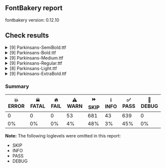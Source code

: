 ## FontBakery report

fontbakery version: 0.12.10





## Check results



<details><summary>[9] Parkinsans-SemiBold.ttf</summary>
<div>
<details>
    <summary>⚠️ <b>WARN</b> Check if each glyph has the recommended amount of contours. <a href="https://fontbakery.readthedocs.io/en/stable/fontbakery/checks/universal.html#"></a></summary>
    <div>







* ⚠️ **WARN** <p>This check inspects the glyph outlines and detects the total number of contours in each of them. The expected values are infered from the typical ammounts of contours observed in a large collection of reference font families. The divergences listed below may simply indicate a significantly different design on some of your glyphs. On the other hand, some of these may flag actual bugs in the font such as glyphs mapped to an incorrect codepoint. Please consider reviewing the design and codepoint assignment of these to make sure they are correct.</p>
<p>The following glyphs do not have the recommended number of contours:</p>
<pre><code>- Glyph name: liter	Contours detected: 1	Expected: 2

- Glyph name: fi	Contours detected: 2	Expected: 3
</code></pre>
 [code: contour-count]



</div>
</details>

<details>
    <summary>⚠️ <b>WARN</b> Validate size, and resolution of article images, and ensure article page has minimum length and includes visual assets. <a href="https://fontbakery.readthedocs.io/en/stable/fontbakery/checks/googlefonts.article.html#"></a></summary>
    <div>







* ⚠️ **WARN** <p>Family metadata at fonts/ttf does not have an article.</p>
 [code: lacks-article]



</div>
</details>

<details>
    <summary>⚠️ <b>WARN</b> Check for codepoints not covered by METADATA subsets. <a href="https://fontbakery.readthedocs.io/en/stable/fontbakery/checks/googlefonts.subsets.html#"></a></summary>
    <div>







* ⚠️ **WARN** <p>The following codepoints supported by the font are not covered by
any subsets defined in the font's metadata file, and will never
be served. You can solve this by either manually adding additional
subset declarations to METADATA.pb, or by editing the glyphset
definitions.</p>
<ul>
<li>U+02D8 BREVE: try adding one of: yi, canadian-aboriginal</li>
<li>U+02D9 DOT ABOVE: try adding one of: yi, canadian-aboriginal</li>
<li>U+02DB OGONEK: try adding one of: yi, canadian-aboriginal</li>
<li>U+0302 COMBINING CIRCUMFLEX ACCENT: try adding one of: math, cherokee, tifinagh, coptic</li>
<li>U+0306 COMBINING BREVE: try adding one of: tifinagh, old-permic</li>
<li>U+0307 COMBINING DOT ABOVE: try adding one of: tai-le, old-permic, coptic, tifinagh, syriac, hebrew, canadian-aboriginal, todhri, malayalam, duployan, math</li>
<li>U+030A COMBINING RING ABOVE: try adding one of: duployan, syriac</li>
<li>U+030B COMBINING DOUBLE ACUTE ACCENT: try adding one of: osage, cherokee</li>
<li>U+030C COMBINING CARON: try adding one of: tai-le, cherokee</li>
<li>U+0326 COMBINING COMMA BELOW: try adding math</li>
<li>U+0327 COMBINING CEDILLA: try adding math</li>
<li>U+0328 COMBINING OGONEK: not included in any glyphset definition</li>
<li>U+03C0 GREEK SMALL LETTER PI: try adding one of: greek, yi, math</li>
<li>U+1EBC LATIN CAPITAL LETTER E WITH TILDE: try adding vietnamese</li>
<li>U+1EBD LATIN SMALL LETTER E WITH TILDE: try adding vietnamese</li>
<li>U+2021 DOUBLE DAGGER: try adding adlam</li>
<li>U+2030 PER MILLE SIGN: try adding adlam</li>
<li>U+2126 OHM SIGN: try adding math</li>
<li>U+212E ESTIMATED SYMBOL: try adding math</li>
<li>U+2202 PARTIAL DIFFERENTIAL: try adding math</li>
<li>U+2206 INCREMENT: try adding math</li>
<li>U+220F N-ARY PRODUCT: try adding math</li>
<li>U+2211 N-ARY SUMMATION: try adding math</li>
<li>U+221A SQUARE ROOT: try adding math</li>
<li>U+221E INFINITY: try adding math</li>
<li>U+222B INTEGRAL: try adding math</li>
<li>U+2248 ALMOST EQUAL TO: try adding math</li>
<li>U+2260 NOT EQUAL TO: try adding math</li>
<li>U+2264 LESS-THAN OR EQUAL TO: try adding math</li>
<li>U+2265 GREATER-THAN OR EQUAL TO: try adding math</li>
<li>U+25CA LOZENGE: try adding one of: math, symbols</li>
<li>U+25CC DOTTED CIRCLE: try adding one of: sinhala, devanagari, saurashtra, duployan, hanifi-rohingya, kannada, tirhuta, soyombo, tai-le, chakma, psalter-pahlavi, sharada, limbu, balinese, cham, rejang, music, coptic, tagalog, tifinagh, elbasan, hebrew, kaithi, armenian, modi, marchen, kayah-li, thaana, lao, siddham, masaram-gondi, nko, warang-citi, syloti-nagri, telugu, new-tai-lue, lepcha, oriya, adlam, grantha, bhaiksuki, osage, buhid, yi, dogra, javanese, gurmukhi, symbols, mongolian, canadian-aboriginal, math, hanunoo, phags-pa, tibetan, thai, caucasian-albanian, gujarati, bassa-vah, takri, batak, zanabazar-square, pahawh-hmong, tai-viet, tagbanwa, tamil, khojki, miao, sogdian, old-permic, manichaean, khudawadi, mende-kikakui, mandaic, kharoshthi, brahmi, wancho, mahajani, ahom, syriac, meetei-mayek, gunjala-gondi, buginese, malayalam, tai-tham, bengali, sundanese, khmer, myanmar, newa</li>
<li>U+FB01 LATIN SMALL LIGATURE FI: not included in any glyphset definition</li>
<li>U+FB02 LATIN SMALL LIGATURE FL: not included in any glyphset definition</li>
</ul>
<p>Or you can add the above codepoints to one of the subsets supported by the font: <code>latin</code>, <code>latin-ext</code></p>
 [code: unreachable-subsetting]



</div>
</details>

<details>
    <summary>⚠️ <b>WARN</b> Ensure soft_dotted characters lose their dot when combined with marks that replace the dot. <a href="https://fontbakery.readthedocs.io/en/stable/fontbakery/checks/shaping.html#"></a></summary>
    <div>







* ⚠️ **WARN** <p>The dot of soft dotted characters used in orthographies <em>must</em> disappear in the following strings: i̊ i̋ j̀ j́ j̃ j̄ j̈ į̀ į́ į̂ į̃ į̄ į̌</p>
<p>The dot of soft dotted characters <em>should</em> disappear in other cases, for example: i̇ ǐ i̦̇ i̦̊ i̦̋ ǐ̦ i̧̇ i̧̊ i̧̋ ǐ̧ ĵ j̆ j̇ j̊ j̋ ǰ j̦̀ j̦́ ĵ̦ j̦̃</p>
<p>Your font fully covers the following languages that require the soft-dotted feature: Lithuanian (Latn, 2,357,094 speakers), Dutch (Latn, 31,709,104 speakers).</p>
<p>Your font does <em>not</em> cover the following languages that require the soft-dotted feature: Dii (Latn, 71,000 speakers), Zapotec (Latn, 490,000 speakers), Mundani (Latn, 34,000 speakers), Igbo (Latn, 27,823,640 speakers), Belarusian (Cyrl, 10,064,517 speakers), Cicipu (Latn, 44,000 speakers), Gulay (Latn, 250,478 speakers), Sar (Latn, 500,000 speakers), Ejagham (Latn, 120,000 speakers), Ma’di (Latn, 584,000 speakers), Vute (Latn, 21,000 speakers), Dan (Latn, 1,099,244 speakers), Nateni (Latn, 100,000 speakers), Ijo, Southeast (Latn, 2,471,000 speakers), Ngbaka (Latn, 1,020,000 speakers), Heiltsuk (Latn, 300 speakers), Koonzime (Latn, 40,000 speakers), Lugbara (Latn, 2,200,000 speakers), Makaa (Latn, 221,000 speakers), Mango (Latn, 77,000 speakers), Navajo (Latn, 166,319 speakers), Han (Latn, 6 speakers), Kom (Latn, 360,685 speakers), Bete-Bendi (Latn, 100,000 speakers), Ekpeye (Latn, 226,000 speakers), Teke-Ebo (Latn, 260,000 speakers), Kaska (Latn, 125 speakers), Aghem (Latn, 38,843 speakers), Kpelle, Guinea (Latn, 622,000 speakers), South Central Banda (Latn, 244,000 speakers), Basaa (Latn, 332,940 speakers), Fur (Latn, 1,230,163 speakers), Ukrainian (Cyrl, 29,273,587 speakers), Avokaya (Latn, 100,000 speakers), Bafut (Latn, 158,146 speakers), Mfumte (Latn, 79,000 speakers), Nzakara (Latn, 50,000 speakers), Southern Kisi (Latn, 360,000 speakers), Ebira (Latn, 2,200,000 speakers), Yala (Latn, 200,000 speakers).</p>
 [code: soft-dotted]



</div>
</details>

<details>
    <summary>⚠️ <b>WARN</b> Are there any misaligned on-curve points? <a href="https://fontbakery.readthedocs.io/en/stable/fontbakery/checks/outline.html#"></a></summary>
    <div>







* ⚠️ **WARN** <p>The following glyphs have on-curve points which have potentially incorrect y coordinates:</p>
<pre><code>* Iogonek (U+012E): X=281.0,Y=1.0 (should be at baseline 0?)

* Q (U+0051): X=694.0,Y=2.0 (should be at baseline 0?)

* Uogonek (U+0172): X=423.0,Y=1.0 (should be at baseline 0?)

* Uogonek (U+0172): X=265.0,Y=2.0 (should be at baseline 0?)

* acircumflex (U+00E2): X=190.0,Y=696.0 (should be at cap-height 698?)

* acircumflex (U+00E2): X=487.0,Y=696.0 (should be at cap-height 698?)

* ecircumflex (U+00EA): X=165.0,Y=696.0 (should be at cap-height 698?)

* ecircumflex (U+00EA): X=462.0,Y=696.0 (should be at cap-height 698?)

* g (U+0067): X=468.0,Y=2.0 (should be at baseline 0?)

* gbreve (U+011F): X=468.0,Y=2.0 (should be at baseline 0?)

* uni0123 (U+0123): X=468.0,Y=2.0 (should be at baseline 0?)

* gdotaccent (U+0121): X=468.0,Y=2.0 (should be at baseline 0?)

* icircumflex (U+00EE): X=-3.0,Y=696.0 (should be at cap-height 698?)

* icircumflex (U+00EE): X=294.0,Y=696.0 (should be at cap-height 698?)

* ldot (U+0140): X=263.5,Y=-2.0 (should be at baseline 0?)

* lslash (U+0142): X=269.5,Y=-2.0 (should be at baseline 0?)

* otilde (U+00F5): X=392.0,Y=699.0 (should be at cap-height 698?)

* scaron (U+0161): X=272.0,Y=696.0 (should be at cap-height 698?)

* ucircumflex (U+00FB): X=182.0,Y=696.0 (should be at cap-height 698?)

* ucircumflex (U+00FB): X=479.0,Y=696.0 (should be at cap-height 698?)

* wcircumflex (U+0175): X=274.0,Y=696.0 (should be at cap-height 698?)

* wcircumflex (U+0175): X=571.0,Y=696.0 (should be at cap-height 698?)

* ycircumflex (U+0177): X=164.0,Y=696.0 (should be at cap-height 698?)

* ycircumflex (U+0177): X=461.0,Y=696.0 (should be at cap-height 698?)

* fi (U+FB01): X=136.0,Y=699.5 (should be at cap-height 698?)

* fl (U+FB02): X=113.5,Y=699.5 (should be at cap-height 698?)

* question (U+003F): X=150.5,Y=699.5 (should be at cap-height 698?)

* question (U+003F): X=379.5,Y=697.5 (should be at cap-height 698?)

* uni2206 (U+2206): X=300.0,Y=700.0 (should be at cap-height 698?)

* uni2206 (U+2206): X=415.0,Y=700.0 (should be at cap-height 698?)

* product (U+220F): X=26.0,Y=699.0 (should be at cap-height 698?)

* product (U+220F): X=718.0,Y=699.0 (should be at cap-height 698?)

* partialdiff (U+2202): X=449.5,Y=698.5 (should be at cap-height 698?)

* asciicircum (U+005E): X=272.0,Y=700.0 (should be at cap-height 698?)

* asciicircum (U+005E): X=409.0,Y=700.0 (should be at cap-height 698?)

* circumflex (U+02C6): X=10.0,Y=696.0 (should be at cap-height 698?)

* circumflex (U+02C6): X=307.0,Y=696.0 (should be at cap-height 698?)

* uni20B9 (U+20B9): X=42.0,Y=699.0 (should be at cap-height 698?)

* uni20B9 (U+20B9): X=579.0,Y=699.0 (should be at cap-height 698?)

* uni0302 (U+0302): X=10.0,Y=696.0 (should be at cap-height 698?)

* uni0302 (U+0302): X=307.0,Y=696.0 (should be at cap-height 698?)
</code></pre>
 [code: found-misalignments]



</div>
</details>

<details>
    <summary>⚠️ <b>WARN</b> Are any segments inordinately short? <a href="https://fontbakery.readthedocs.io/en/stable/fontbakery/checks/outline.html#"></a></summary>
    <div>







* ⚠️ **WARN** <p>The following glyphs have segments which seem very short:</p>
<pre><code>* germandbls (U+00DF) contains a short segment B&lt;&lt;435.0,392.0&gt;-&lt;435.0,382.0&gt;-&lt;442.5,373.0&gt;&gt;

* uni0163 (U+0163) contains a short segment B&lt;&lt;280.0,-8.0&gt;-&lt;274.0,-8.0&gt;-&lt;269.0,-7.0&gt;&gt;

* yen (U+00A5) contains a short segment L&lt;&lt;248.0,235.0&gt;--&lt;248.0,243.0&gt;&gt;

* yen (U+00A5) contains a short segment L&lt;&lt;390.0,243.0&gt;--&lt;390.0,235.0&gt;&gt;

* ampersand (U+0026) contains a short segment B&lt;&lt;514.0,261.0&gt;-&lt;517.0,265.0&gt;-&lt;519.0,270.0&gt;&gt;

* uni1E9E (U+1E9E) contains a short segment B&lt;&lt;435.0,392.0&gt;-&lt;435.0,382.0&gt;-&lt;442.5,373.0&gt;&gt;
</code></pre>
 [code: found-short-segments]



</div>
</details>

<details>
    <summary>⚠️ <b>WARN</b> Do outlines contain any jaggy segments? <a href="https://fontbakery.readthedocs.io/en/stable/fontbakery/checks/outline.html#"></a></summary>
    <div>







* ⚠️ **WARN** <p>The following glyphs have jaggy segments:</p>
<pre><code>* t (U+0074): B&lt;&lt;238.0,581.5&gt;-&lt;222.0,560.0&gt;-&lt;195.0,554.0&gt;&gt;/L&lt;&lt;195.0,554.0&gt;--&lt;376.0,554.0&gt;&gt; = 12.528807709151492

* tcaron (U+0165): B&lt;&lt;238.0,581.5&gt;-&lt;222.0,560.0&gt;-&lt;195.0,554.0&gt;&gt;/L&lt;&lt;195.0,554.0&gt;--&lt;376.0,554.0&gt;&gt; = 12.528807709151492

* uni0163 (U+0163): B&lt;&lt;238.0,581.5&gt;-&lt;222.0,560.0&gt;-&lt;195.0,554.0&gt;&gt;/L&lt;&lt;195.0,554.0&gt;--&lt;376.0,554.0&gt;&gt; = 12.528807709151492

* uni021B (U+021B): B&lt;&lt;238.0,581.5&gt;-&lt;222.0,560.0&gt;-&lt;195.0,554.0&gt;&gt;/L&lt;&lt;195.0,554.0&gt;--&lt;376.0,554.0&gt;&gt; = 12.528807709151492
</code></pre>
 [code: found-jaggy-segments]



</div>
</details>

<details>
    <summary>⚠️ <b>WARN</b> Is there kerning info for non-ligated sequences? <a href="https://fontbakery.readthedocs.io/en/stable/fontbakery/checks/googlefonts.gpos.html#"></a></summary>
    <div>







* ⚠️ **WARN** <p>GPOS table lacks kerning info for the following non-ligated sequences:</p>
<pre><code>- f + i

- f + l
</code></pre>
 [code: lacks-kern-info]



</div>
</details>

<details>
    <summary>⚠️ <b>WARN</b> Checking OS/2 achVendID. <a href="https://fontbakery.readthedocs.io/en/stable/fontbakery/checks/googlefonts.os2.html#"></a></summary>
    <div>







* ⚠️ **WARN** <p>OS/2 VendorID value 'NONE' is not yet recognized. If you registered it recently, then it's safe to ignore this warning message. Otherwise, you should set it to your own unique 4 character code, and register it with Microsoft at <a href="https://www.microsoft.com/typography/links/vendorlist.aspx">https://www.microsoft.com/typography/links/vendorlist.aspx</a></p>
 [code: unknown]



</div>
</details>
</div>
</details>

<details><summary>[9] Parkinsans-Bold.ttf</summary>
<div>
<details>
    <summary>⚠️ <b>WARN</b> Check if each glyph has the recommended amount of contours. <a href="https://fontbakery.readthedocs.io/en/stable/fontbakery/checks/universal.html#"></a></summary>
    <div>







* ⚠️ **WARN** <p>This check inspects the glyph outlines and detects the total number of contours in each of them. The expected values are infered from the typical ammounts of contours observed in a large collection of reference font families. The divergences listed below may simply indicate a significantly different design on some of your glyphs. On the other hand, some of these may flag actual bugs in the font such as glyphs mapped to an incorrect codepoint. Please consider reviewing the design and codepoint assignment of these to make sure they are correct.</p>
<p>The following glyphs do not have the recommended number of contours:</p>
<pre><code>- Glyph name: uni0127	Contours detected: 2	Expected: 1

- Glyph name: liter	Contours detected: 1	Expected: 2

- Glyph name: fi	Contours detected: 2	Expected: 3
</code></pre>
 [code: contour-count]



</div>
</details>

<details>
    <summary>⚠️ <b>WARN</b> Validate size, and resolution of article images, and ensure article page has minimum length and includes visual assets. <a href="https://fontbakery.readthedocs.io/en/stable/fontbakery/checks/googlefonts.article.html#"></a></summary>
    <div>







* ⚠️ **WARN** <p>Family metadata at fonts/ttf does not have an article.</p>
 [code: lacks-article]



</div>
</details>

<details>
    <summary>⚠️ <b>WARN</b> Check for codepoints not covered by METADATA subsets. <a href="https://fontbakery.readthedocs.io/en/stable/fontbakery/checks/googlefonts.subsets.html#"></a></summary>
    <div>







* ⚠️ **WARN** <p>The following codepoints supported by the font are not covered by
any subsets defined in the font's metadata file, and will never
be served. You can solve this by either manually adding additional
subset declarations to METADATA.pb, or by editing the glyphset
definitions.</p>
<ul>
<li>U+02D8 BREVE: try adding one of: yi, canadian-aboriginal</li>
<li>U+02D9 DOT ABOVE: try adding one of: yi, canadian-aboriginal</li>
<li>U+02DB OGONEK: try adding one of: yi, canadian-aboriginal</li>
<li>U+0302 COMBINING CIRCUMFLEX ACCENT: try adding one of: math, cherokee, tifinagh, coptic</li>
<li>U+0306 COMBINING BREVE: try adding one of: tifinagh, old-permic</li>
<li>U+0307 COMBINING DOT ABOVE: try adding one of: tai-le, old-permic, coptic, tifinagh, syriac, hebrew, canadian-aboriginal, todhri, malayalam, duployan, math</li>
<li>U+030A COMBINING RING ABOVE: try adding one of: duployan, syriac</li>
<li>U+030B COMBINING DOUBLE ACUTE ACCENT: try adding one of: osage, cherokee</li>
<li>U+030C COMBINING CARON: try adding one of: tai-le, cherokee</li>
<li>U+0326 COMBINING COMMA BELOW: try adding math</li>
<li>U+0327 COMBINING CEDILLA: try adding math</li>
<li>U+0328 COMBINING OGONEK: not included in any glyphset definition</li>
<li>U+03C0 GREEK SMALL LETTER PI: try adding one of: greek, yi, math</li>
<li>U+1EBC LATIN CAPITAL LETTER E WITH TILDE: try adding vietnamese</li>
<li>U+1EBD LATIN SMALL LETTER E WITH TILDE: try adding vietnamese</li>
<li>U+2021 DOUBLE DAGGER: try adding adlam</li>
<li>U+2030 PER MILLE SIGN: try adding adlam</li>
<li>U+2126 OHM SIGN: try adding math</li>
<li>U+212E ESTIMATED SYMBOL: try adding math</li>
<li>U+2202 PARTIAL DIFFERENTIAL: try adding math</li>
<li>U+2206 INCREMENT: try adding math</li>
<li>U+220F N-ARY PRODUCT: try adding math</li>
<li>U+2211 N-ARY SUMMATION: try adding math</li>
<li>U+221A SQUARE ROOT: try adding math</li>
<li>U+221E INFINITY: try adding math</li>
<li>U+222B INTEGRAL: try adding math</li>
<li>U+2248 ALMOST EQUAL TO: try adding math</li>
<li>U+2260 NOT EQUAL TO: try adding math</li>
<li>U+2264 LESS-THAN OR EQUAL TO: try adding math</li>
<li>U+2265 GREATER-THAN OR EQUAL TO: try adding math</li>
<li>U+25CA LOZENGE: try adding one of: math, symbols</li>
<li>U+25CC DOTTED CIRCLE: try adding one of: sinhala, devanagari, saurashtra, duployan, hanifi-rohingya, kannada, tirhuta, soyombo, tai-le, chakma, psalter-pahlavi, sharada, limbu, balinese, cham, rejang, music, coptic, tagalog, tifinagh, elbasan, hebrew, kaithi, armenian, modi, marchen, kayah-li, thaana, lao, siddham, masaram-gondi, nko, warang-citi, syloti-nagri, telugu, new-tai-lue, lepcha, oriya, adlam, grantha, bhaiksuki, osage, buhid, yi, dogra, javanese, gurmukhi, symbols, mongolian, canadian-aboriginal, math, hanunoo, phags-pa, tibetan, thai, caucasian-albanian, gujarati, bassa-vah, takri, batak, zanabazar-square, pahawh-hmong, tai-viet, tagbanwa, tamil, khojki, miao, sogdian, old-permic, manichaean, khudawadi, mende-kikakui, mandaic, kharoshthi, brahmi, wancho, mahajani, ahom, syriac, meetei-mayek, gunjala-gondi, buginese, malayalam, tai-tham, bengali, sundanese, khmer, myanmar, newa</li>
<li>U+FB01 LATIN SMALL LIGATURE FI: not included in any glyphset definition</li>
<li>U+FB02 LATIN SMALL LIGATURE FL: not included in any glyphset definition</li>
</ul>
<p>Or you can add the above codepoints to one of the subsets supported by the font: <code>latin</code>, <code>latin-ext</code></p>
 [code: unreachable-subsetting]



</div>
</details>

<details>
    <summary>⚠️ <b>WARN</b> Ensure soft_dotted characters lose their dot when combined with marks that replace the dot. <a href="https://fontbakery.readthedocs.io/en/stable/fontbakery/checks/shaping.html#"></a></summary>
    <div>







* ⚠️ **WARN** <p>The dot of soft dotted characters used in orthographies <em>must</em> disappear in the following strings: i̊ i̋ j̀ j́ j̃ j̄ j̈ į̀ į́ į̂ į̃ į̄ į̌</p>
<p>The dot of soft dotted characters <em>should</em> disappear in other cases, for example: i̇ ǐ i̦̇ i̦̊ i̦̋ ǐ̦ i̧̇ i̧̊ i̧̋ ǐ̧ ĵ j̆ j̇ j̊ j̋ ǰ j̦̀ j̦́ ĵ̦ j̦̃</p>
<p>Your font fully covers the following languages that require the soft-dotted feature: Lithuanian (Latn, 2,357,094 speakers), Dutch (Latn, 31,709,104 speakers).</p>
<p>Your font does <em>not</em> cover the following languages that require the soft-dotted feature: Dii (Latn, 71,000 speakers), Zapotec (Latn, 490,000 speakers), Mundani (Latn, 34,000 speakers), Igbo (Latn, 27,823,640 speakers), Belarusian (Cyrl, 10,064,517 speakers), Cicipu (Latn, 44,000 speakers), Gulay (Latn, 250,478 speakers), Sar (Latn, 500,000 speakers), Ejagham (Latn, 120,000 speakers), Ma’di (Latn, 584,000 speakers), Vute (Latn, 21,000 speakers), Dan (Latn, 1,099,244 speakers), Nateni (Latn, 100,000 speakers), Ijo, Southeast (Latn, 2,471,000 speakers), Ngbaka (Latn, 1,020,000 speakers), Heiltsuk (Latn, 300 speakers), Koonzime (Latn, 40,000 speakers), Lugbara (Latn, 2,200,000 speakers), Makaa (Latn, 221,000 speakers), Mango (Latn, 77,000 speakers), Navajo (Latn, 166,319 speakers), Han (Latn, 6 speakers), Kom (Latn, 360,685 speakers), Bete-Bendi (Latn, 100,000 speakers), Ekpeye (Latn, 226,000 speakers), Teke-Ebo (Latn, 260,000 speakers), Kaska (Latn, 125 speakers), Aghem (Latn, 38,843 speakers), Kpelle, Guinea (Latn, 622,000 speakers), South Central Banda (Latn, 244,000 speakers), Basaa (Latn, 332,940 speakers), Fur (Latn, 1,230,163 speakers), Ukrainian (Cyrl, 29,273,587 speakers), Avokaya (Latn, 100,000 speakers), Bafut (Latn, 158,146 speakers), Mfumte (Latn, 79,000 speakers), Nzakara (Latn, 50,000 speakers), Southern Kisi (Latn, 360,000 speakers), Ebira (Latn, 2,200,000 speakers), Yala (Latn, 200,000 speakers).</p>
 [code: soft-dotted]



</div>
</details>

<details>
    <summary>⚠️ <b>WARN</b> Are there any misaligned on-curve points? <a href="https://fontbakery.readthedocs.io/en/stable/fontbakery/checks/outline.html#"></a></summary>
    <div>







* ⚠️ **WARN** <p>The following glyphs have on-curve points which have potentially incorrect y coordinates:</p>
<pre><code>* Q (U+0051): X=473.0,Y=1.0 (should be at baseline 0?)

* Uogonek (U+0172): X=432.0,Y=2.0 (should be at baseline 0?)

* uni0123 (U+0123): X=243.0,Y=703.0 (should be at cap-height 702?)

* ldot (U+0140): X=283.0,Y=-2.0 (should be at baseline 0?)

* lslash (U+0142): X=295.5,Y=-2.0 (should be at baseline 0?)

* t (U+0074): X=358.0,Y=1.0 (should be at baseline 0?)

* tcaron (U+0165): X=358.0,Y=1.0 (should be at baseline 0?)

* tcaron (U+0165): X=387.0,Y=703.0 (should be at cap-height 702?)

* uni0163 (U+0163): X=358.0,Y=1.0 (should be at baseline 0?)

* uni021B (U+021B): X=358.0,Y=1.0 (should be at baseline 0?)

* greaterequal (U+2265): X=532.0,Y=2.0 (should be at baseline 0?)

* greaterequal (U+2265): X=135.0,Y=2.0 (should be at baseline 0?)

* lessequal (U+2264): X=547.0,Y=2.0 (should be at baseline 0?)

* lessequal (U+2264): X=150.0,Y=2.0 (should be at baseline 0?)

* uni2206 (U+2206): X=298.0,Y=703.0 (should be at cap-height 702?)

* uni2206 (U+2206): X=436.0,Y=703.0 (should be at cap-height 702?)

* asciicircum (U+005E): X=272.0,Y=703.0 (should be at cap-height 702?)

* asciicircum (U+005E): X=436.0,Y=703.0 (should be at cap-height 702?)

* uni20BA (U+20BA): X=270.5,Y=-0.5 (should be at baseline 0?)
</code></pre>
 [code: found-misalignments]



</div>
</details>

<details>
    <summary>⚠️ <b>WARN</b> Are any segments inordinately short? <a href="https://fontbakery.readthedocs.io/en/stable/fontbakery/checks/outline.html#"></a></summary>
    <div>







* ⚠️ **WARN** <p>The following glyphs have segments which seem very short:</p>
<pre><code>* Ccedilla (U+00C7) contains a short segment B&lt;&lt;442.0,-148.0&gt;-&lt;442.0,-133.0&gt;-&lt;431.5,-127.0&gt;&gt;

* oe (U+0153) contains a short segment B&lt;&lt;645.0,200.5&gt;-&lt;631.0,201.0&gt;-&lt;625.0,202.0&gt;&gt;

* germandbls (U+00DF) contains a short segment B&lt;&lt;473.0,394.0&gt;-&lt;473.0,385.0&gt;-&lt;479.5,377.0&gt;&gt;

* uni0163 (U+0163) contains a short segment B&lt;&lt;300.0,-7.0&gt;-&lt;295.0,-7.0&gt;-&lt;291.0,-7.0&gt;&gt;

* fi (U+FB01) contains a short segment L&lt;&lt;100.0,558.0&gt;--&lt;100.0,574.0&gt;&gt;

* integral (U+222B) contains a short segment L&lt;&lt;327.0,799.0&gt;--&lt;311.0,799.0&gt;&gt;

* uni1E9E (U+1E9E) contains a short segment B&lt;&lt;473.0,394.0&gt;-&lt;473.0,385.0&gt;-&lt;479.5,377.0&gt;&gt;
</code></pre>
 [code: found-short-segments]



</div>
</details>

<details>
    <summary>⚠️ <b>WARN</b> Do outlines contain any jaggy segments? <a href="https://fontbakery.readthedocs.io/en/stable/fontbakery/checks/outline.html#"></a></summary>
    <div>







* ⚠️ **WARN** <p>The following glyphs have jaggy segments:</p>
<pre><code>* t (U+0074): B&lt;&lt;263.0,587.5&gt;-&lt;247.0,563.0&gt;-&lt;216.0,558.0&gt;&gt;/L&lt;&lt;216.0,558.0&gt;--&lt;390.0,558.0&gt;&gt; = 9.162347045721706

* tcaron (U+0165): B&lt;&lt;263.0,587.5&gt;-&lt;247.0,563.0&gt;-&lt;216.0,558.0&gt;&gt;/L&lt;&lt;216.0,558.0&gt;--&lt;390.0,558.0&gt;&gt; = 9.162347045721706

* uni0127 (U+0127): B&lt;&lt;283.5,519.0&gt;-&lt;321.0,551.0&gt;-&lt;368.0,561.0&gt;&gt;/L&lt;&lt;368.0,561.0&gt;--&lt;231.0,561.0&gt;&gt; = 12.01147838636543

* uni0163 (U+0163): B&lt;&lt;263.0,587.5&gt;-&lt;247.0,563.0&gt;-&lt;216.0,558.0&gt;&gt;/L&lt;&lt;216.0,558.0&gt;--&lt;390.0,558.0&gt;&gt; = 9.162347045721706

* uni021B (U+021B): B&lt;&lt;263.0,587.5&gt;-&lt;247.0,563.0&gt;-&lt;216.0,558.0&gt;&gt;/L&lt;&lt;216.0,558.0&gt;--&lt;390.0,558.0&gt;&gt; = 9.162347045721706

* uogonek (U+0173): L&lt;&lt;442.0,85.0&gt;--&lt;442.0,120.0&gt;&gt;/B&lt;&lt;442.0,120.0&gt;-&lt;428.0,63.0&gt;-&lt;381.5,28.0&gt;&gt; = 13.799485396019362
</code></pre>
 [code: found-jaggy-segments]



</div>
</details>

<details>
    <summary>⚠️ <b>WARN</b> Is there kerning info for non-ligated sequences? <a href="https://fontbakery.readthedocs.io/en/stable/fontbakery/checks/googlefonts.gpos.html#"></a></summary>
    <div>







* ⚠️ **WARN** <p>GPOS table lacks kerning info for the following non-ligated sequences:</p>
<pre><code>- f + i

- f + l
</code></pre>
 [code: lacks-kern-info]



</div>
</details>

<details>
    <summary>⚠️ <b>WARN</b> Checking OS/2 achVendID. <a href="https://fontbakery.readthedocs.io/en/stable/fontbakery/checks/googlefonts.os2.html#"></a></summary>
    <div>







* ⚠️ **WARN** <p>OS/2 VendorID value 'NONE' is not yet recognized. If you registered it recently, then it's safe to ignore this warning message. Otherwise, you should set it to your own unique 4 character code, and register it with Microsoft at <a href="https://www.microsoft.com/typography/links/vendorlist.aspx">https://www.microsoft.com/typography/links/vendorlist.aspx</a></p>
 [code: unknown]



</div>
</details>
</div>
</details>

<details><summary>[9] Parkinsans-Medium.ttf</summary>
<div>
<details>
    <summary>⚠️ <b>WARN</b> Check if each glyph has the recommended amount of contours. <a href="https://fontbakery.readthedocs.io/en/stable/fontbakery/checks/universal.html#"></a></summary>
    <div>







* ⚠️ **WARN** <p>This check inspects the glyph outlines and detects the total number of contours in each of them. The expected values are infered from the typical ammounts of contours observed in a large collection of reference font families. The divergences listed below may simply indicate a significantly different design on some of your glyphs. On the other hand, some of these may flag actual bugs in the font such as glyphs mapped to an incorrect codepoint. Please consider reviewing the design and codepoint assignment of these to make sure they are correct.</p>
<p>The following glyphs do not have the recommended number of contours:</p>
<pre><code>- Glyph name: liter	Contours detected: 1	Expected: 2

- Glyph name: fi	Contours detected: 2	Expected: 3
</code></pre>
 [code: contour-count]



</div>
</details>

<details>
    <summary>⚠️ <b>WARN</b> Validate size, and resolution of article images, and ensure article page has minimum length and includes visual assets. <a href="https://fontbakery.readthedocs.io/en/stable/fontbakery/checks/googlefonts.article.html#"></a></summary>
    <div>







* ⚠️ **WARN** <p>Family metadata at fonts/ttf does not have an article.</p>
 [code: lacks-article]



</div>
</details>

<details>
    <summary>⚠️ <b>WARN</b> Check for codepoints not covered by METADATA subsets. <a href="https://fontbakery.readthedocs.io/en/stable/fontbakery/checks/googlefonts.subsets.html#"></a></summary>
    <div>







* ⚠️ **WARN** <p>The following codepoints supported by the font are not covered by
any subsets defined in the font's metadata file, and will never
be served. You can solve this by either manually adding additional
subset declarations to METADATA.pb, or by editing the glyphset
definitions.</p>
<ul>
<li>U+02D8 BREVE: try adding one of: yi, canadian-aboriginal</li>
<li>U+02D9 DOT ABOVE: try adding one of: yi, canadian-aboriginal</li>
<li>U+02DB OGONEK: try adding one of: yi, canadian-aboriginal</li>
<li>U+0302 COMBINING CIRCUMFLEX ACCENT: try adding one of: math, cherokee, tifinagh, coptic</li>
<li>U+0306 COMBINING BREVE: try adding one of: tifinagh, old-permic</li>
<li>U+0307 COMBINING DOT ABOVE: try adding one of: tai-le, old-permic, coptic, tifinagh, syriac, hebrew, canadian-aboriginal, todhri, malayalam, duployan, math</li>
<li>U+030A COMBINING RING ABOVE: try adding one of: duployan, syriac</li>
<li>U+030B COMBINING DOUBLE ACUTE ACCENT: try adding one of: osage, cherokee</li>
<li>U+030C COMBINING CARON: try adding one of: tai-le, cherokee</li>
<li>U+0326 COMBINING COMMA BELOW: try adding math</li>
<li>U+0327 COMBINING CEDILLA: try adding math</li>
<li>U+0328 COMBINING OGONEK: not included in any glyphset definition</li>
<li>U+03C0 GREEK SMALL LETTER PI: try adding one of: greek, yi, math</li>
<li>U+1EBC LATIN CAPITAL LETTER E WITH TILDE: try adding vietnamese</li>
<li>U+1EBD LATIN SMALL LETTER E WITH TILDE: try adding vietnamese</li>
<li>U+2021 DOUBLE DAGGER: try adding adlam</li>
<li>U+2030 PER MILLE SIGN: try adding adlam</li>
<li>U+2126 OHM SIGN: try adding math</li>
<li>U+212E ESTIMATED SYMBOL: try adding math</li>
<li>U+2202 PARTIAL DIFFERENTIAL: try adding math</li>
<li>U+2206 INCREMENT: try adding math</li>
<li>U+220F N-ARY PRODUCT: try adding math</li>
<li>U+2211 N-ARY SUMMATION: try adding math</li>
<li>U+221A SQUARE ROOT: try adding math</li>
<li>U+221E INFINITY: try adding math</li>
<li>U+222B INTEGRAL: try adding math</li>
<li>U+2248 ALMOST EQUAL TO: try adding math</li>
<li>U+2260 NOT EQUAL TO: try adding math</li>
<li>U+2264 LESS-THAN OR EQUAL TO: try adding math</li>
<li>U+2265 GREATER-THAN OR EQUAL TO: try adding math</li>
<li>U+25CA LOZENGE: try adding one of: math, symbols</li>
<li>U+25CC DOTTED CIRCLE: try adding one of: sinhala, devanagari, saurashtra, duployan, hanifi-rohingya, kannada, tirhuta, soyombo, tai-le, chakma, psalter-pahlavi, sharada, limbu, balinese, cham, rejang, music, coptic, tagalog, tifinagh, elbasan, hebrew, kaithi, armenian, modi, marchen, kayah-li, thaana, lao, siddham, masaram-gondi, nko, warang-citi, syloti-nagri, telugu, new-tai-lue, lepcha, oriya, adlam, grantha, bhaiksuki, osage, buhid, yi, dogra, javanese, gurmukhi, symbols, mongolian, canadian-aboriginal, math, hanunoo, phags-pa, tibetan, thai, caucasian-albanian, gujarati, bassa-vah, takri, batak, zanabazar-square, pahawh-hmong, tai-viet, tagbanwa, tamil, khojki, miao, sogdian, old-permic, manichaean, khudawadi, mende-kikakui, mandaic, kharoshthi, brahmi, wancho, mahajani, ahom, syriac, meetei-mayek, gunjala-gondi, buginese, malayalam, tai-tham, bengali, sundanese, khmer, myanmar, newa</li>
<li>U+FB01 LATIN SMALL LIGATURE FI: not included in any glyphset definition</li>
<li>U+FB02 LATIN SMALL LIGATURE FL: not included in any glyphset definition</li>
</ul>
<p>Or you can add the above codepoints to one of the subsets supported by the font: <code>latin</code>, <code>latin-ext</code></p>
 [code: unreachable-subsetting]



</div>
</details>

<details>
    <summary>⚠️ <b>WARN</b> Ensure soft_dotted characters lose their dot when combined with marks that replace the dot. <a href="https://fontbakery.readthedocs.io/en/stable/fontbakery/checks/shaping.html#"></a></summary>
    <div>







* ⚠️ **WARN** <p>The dot of soft dotted characters used in orthographies <em>must</em> disappear in the following strings: i̊ i̋ j̀ j́ j̃ j̄ j̈ į̀ į́ į̂ į̃ į̄ į̌</p>
<p>The dot of soft dotted characters <em>should</em> disappear in other cases, for example: i̇ ǐ i̦̇ i̦̊ i̦̋ ǐ̦ i̧̇ i̧̊ i̧̋ ǐ̧ ĵ j̆ j̇ j̊ j̋ ǰ j̦̀ j̦́ ĵ̦ j̦̃</p>
<p>Your font fully covers the following languages that require the soft-dotted feature: Lithuanian (Latn, 2,357,094 speakers), Dutch (Latn, 31,709,104 speakers).</p>
<p>Your font does <em>not</em> cover the following languages that require the soft-dotted feature: Dii (Latn, 71,000 speakers), Zapotec (Latn, 490,000 speakers), Mundani (Latn, 34,000 speakers), Igbo (Latn, 27,823,640 speakers), Belarusian (Cyrl, 10,064,517 speakers), Cicipu (Latn, 44,000 speakers), Gulay (Latn, 250,478 speakers), Sar (Latn, 500,000 speakers), Ejagham (Latn, 120,000 speakers), Ma’di (Latn, 584,000 speakers), Vute (Latn, 21,000 speakers), Dan (Latn, 1,099,244 speakers), Nateni (Latn, 100,000 speakers), Ijo, Southeast (Latn, 2,471,000 speakers), Ngbaka (Latn, 1,020,000 speakers), Heiltsuk (Latn, 300 speakers), Koonzime (Latn, 40,000 speakers), Lugbara (Latn, 2,200,000 speakers), Makaa (Latn, 221,000 speakers), Mango (Latn, 77,000 speakers), Navajo (Latn, 166,319 speakers), Han (Latn, 6 speakers), Kom (Latn, 360,685 speakers), Bete-Bendi (Latn, 100,000 speakers), Ekpeye (Latn, 226,000 speakers), Teke-Ebo (Latn, 260,000 speakers), Kaska (Latn, 125 speakers), Aghem (Latn, 38,843 speakers), Kpelle, Guinea (Latn, 622,000 speakers), South Central Banda (Latn, 244,000 speakers), Basaa (Latn, 332,940 speakers), Fur (Latn, 1,230,163 speakers), Ukrainian (Cyrl, 29,273,587 speakers), Avokaya (Latn, 100,000 speakers), Bafut (Latn, 158,146 speakers), Mfumte (Latn, 79,000 speakers), Nzakara (Latn, 50,000 speakers), Southern Kisi (Latn, 360,000 speakers), Ebira (Latn, 2,200,000 speakers), Yala (Latn, 200,000 speakers).</p>
 [code: soft-dotted]



</div>
</details>

<details>
    <summary>⚠️ <b>WARN</b> Are there any misaligned on-curve points? <a href="https://fontbakery.readthedocs.io/en/stable/fontbakery/checks/outline.html#"></a></summary>
    <div>







* ⚠️ **WARN** <p>The following glyphs have on-curve points which have potentially incorrect y coordinates:</p>
<pre><code>* Iogonek (U+012E): X=258.0,Y=1.0 (should be at baseline 0?)

* atilde (U+00E3): X=215.0,Y=696.0 (should be at cap-height 695?)

* uni1EBD (U+1EBD): X=192.0,Y=696.0 (should be at cap-height 695?)

* iogonek (U+012F): X=192.0,Y=1.0 (should be at baseline 0?)

* itilde (U+0129): X=8.0,Y=696.0 (should be at cap-height 695?)

* ldot (U+0140): X=244.5,Y=-2.0 (should be at baseline 0?)

* lslash (U+0142): X=244.5,Y=-2.0 (should be at baseline 0?)

* ntilde (U+00F1): X=201.0,Y=696.0 (should be at cap-height 695?)

* obreve (U+014F): X=319.0,Y=693.0 (should be at cap-height 695?)

* utilde (U+0169): X=201.0,Y=696.0 (should be at cap-height 695?)

* uni1EF9 (U+1EF9): X=183.0,Y=696.0 (should be at cap-height 695?)

* braceleft (U+007B): X=212.5,Y=694.0 (should be at cap-height 695?)

* braceright (U+007D): X=304.0,Y=694.0 (should be at cap-height 695?)

* uni2206 (U+2206): X=301.0,Y=696.0 (should be at cap-height 695?)

* uni2206 (U+2206): X=395.0,Y=696.0 (should be at cap-height 695?)

* product (U+220F): X=31.0,Y=696.0 (should be at cap-height 695?)

* product (U+220F): X=710.0,Y=696.0 (should be at cap-height 695?)

* uni00B5 (U+00B5): X=235.0,Y=0.5 (should be at baseline 0?)

* asciicircum (U+005E): X=273.0,Y=696.0 (should be at cap-height 695?)

* asciicircum (U+005E): X=381.0,Y=696.0 (should be at cap-height 695?)

* tilde (U+02DC): X=49.0,Y=696.0 (should be at cap-height 695?)

* uni20B9 (U+20B9): X=46.0,Y=696.0 (should be at cap-height 695?)

* uni20B9 (U+20B9): X=590.0,Y=696.0 (should be at cap-height 695?)

* uni0303 (U+0303): X=49.0,Y=696.0 (should be at cap-height 695?)
</code></pre>
 [code: found-misalignments]



</div>
</details>

<details>
    <summary>⚠️ <b>WARN</b> Are any segments inordinately short? <a href="https://fontbakery.readthedocs.io/en/stable/fontbakery/checks/outline.html#"></a></summary>
    <div>







* ⚠️ **WARN** <p>The following glyphs have segments which seem very short:</p>
<pre><code>* ae (U+00E6) contains a short segment B&lt;&lt;661.5,204.5&gt;-&lt;650.0,205.0&gt;-&lt;649.0,205.0&gt;&gt;

* aeacute (U+01FD) contains a short segment B&lt;&lt;661.5,204.5&gt;-&lt;650.0,205.0&gt;-&lt;649.0,205.0&gt;&gt;

* e (U+0065) contains a short segment B&lt;&lt;171.5,204.5&gt;-&lt;160.0,205.0&gt;-&lt;159.0,205.0&gt;&gt;

* eacute (U+00E9) contains a short segment B&lt;&lt;171.5,204.5&gt;-&lt;160.0,205.0&gt;-&lt;159.0,205.0&gt;&gt;

* ebreve (U+0115) contains a short segment B&lt;&lt;171.5,204.5&gt;-&lt;160.0,205.0&gt;-&lt;159.0,205.0&gt;&gt;

* ecaron (U+011B) contains a short segment B&lt;&lt;171.5,204.5&gt;-&lt;160.0,205.0&gt;-&lt;159.0,205.0&gt;&gt;

* ecircumflex (U+00EA) contains a short segment B&lt;&lt;171.5,204.5&gt;-&lt;160.0,205.0&gt;-&lt;159.0,205.0&gt;&gt;

* edieresis (U+00EB) contains a short segment B&lt;&lt;171.5,204.5&gt;-&lt;160.0,205.0&gt;-&lt;159.0,205.0&gt;&gt;

* edotaccent (U+0117) contains a short segment B&lt;&lt;171.5,204.5&gt;-&lt;160.0,205.0&gt;-&lt;159.0,205.0&gt;&gt;

* egrave (U+00E8) contains a short segment B&lt;&lt;171.5,204.5&gt;-&lt;160.0,205.0&gt;-&lt;159.0,205.0&gt;&gt;

* emacron (U+0113) contains a short segment B&lt;&lt;171.5,204.5&gt;-&lt;160.0,205.0&gt;-&lt;159.0,205.0&gt;&gt;

* eogonek (U+0119) contains a short segment B&lt;&lt;248.0,200.0&gt;-&lt;245.0,200.0&gt;-&lt;230.0,200.0&gt;&gt;

* uni1EBD (U+1EBD) contains a short segment B&lt;&lt;171.5,204.5&gt;-&lt;160.0,205.0&gt;-&lt;159.0,205.0&gt;&gt;

* oe (U+0153) contains a short segment B&lt;&lt;640.5,204.5&gt;-&lt;629.0,205.0&gt;-&lt;628.0,205.0&gt;&gt;

* uni0163 (U+0163) contains a short segment B&lt;&lt;260.0,-8.0&gt;-&lt;254.0,-8.0&gt;-&lt;248.0,-8.0&gt;&gt;

* florin (U+0192) contains a short segment L&lt;&lt;-46.0,-123.0&gt;--&lt;-30.0,-123.0&gt;&gt;
</code></pre>
 [code: found-short-segments]



</div>
</details>

<details>
    <summary>⚠️ <b>WARN</b> Do outlines contain any jaggy segments? <a href="https://fontbakery.readthedocs.io/en/stable/fontbakery/checks/outline.html#"></a></summary>
    <div>







* ⚠️ **WARN** <p>The following glyphs have jaggy segments:</p>
<pre><code>* t (U+0074): B&lt;&lt;212.5,575.0&gt;-&lt;197.0,556.0&gt;-&lt;174.0,551.0&gt;&gt;/L&lt;&lt;174.0,551.0&gt;--&lt;362.0,551.0&gt;&gt; = 12.2647737278924

* tcaron (U+0165): B&lt;&lt;212.5,575.0&gt;-&lt;197.0,556.0&gt;-&lt;174.0,551.0&gt;&gt;/L&lt;&lt;174.0,551.0&gt;--&lt;362.0,551.0&gt;&gt; = 12.2647737278924

* uni0163 (U+0163): B&lt;&lt;212.5,575.0&gt;-&lt;197.0,556.0&gt;-&lt;174.0,551.0&gt;&gt;/L&lt;&lt;174.0,551.0&gt;--&lt;362.0,551.0&gt;&gt; = 12.2647737278924

* uni021B (U+021B): B&lt;&lt;212.5,575.0&gt;-&lt;197.0,556.0&gt;-&lt;174.0,551.0&gt;&gt;/L&lt;&lt;174.0,551.0&gt;--&lt;362.0,551.0&gt;&gt; = 12.2647737278924
</code></pre>
 [code: found-jaggy-segments]



</div>
</details>

<details>
    <summary>⚠️ <b>WARN</b> Is there kerning info for non-ligated sequences? <a href="https://fontbakery.readthedocs.io/en/stable/fontbakery/checks/googlefonts.gpos.html#"></a></summary>
    <div>







* ⚠️ **WARN** <p>GPOS table lacks kerning info for the following non-ligated sequences:</p>
<pre><code>- f + i

- f + l
</code></pre>
 [code: lacks-kern-info]



</div>
</details>

<details>
    <summary>⚠️ <b>WARN</b> Checking OS/2 achVendID. <a href="https://fontbakery.readthedocs.io/en/stable/fontbakery/checks/googlefonts.os2.html#"></a></summary>
    <div>







* ⚠️ **WARN** <p>OS/2 VendorID value 'NONE' is not yet recognized. If you registered it recently, then it's safe to ignore this warning message. Otherwise, you should set it to your own unique 4 character code, and register it with Microsoft at <a href="https://www.microsoft.com/typography/links/vendorlist.aspx">https://www.microsoft.com/typography/links/vendorlist.aspx</a></p>
 [code: unknown]



</div>
</details>
</div>
</details>

<details><summary>[9] Parkinsans-Regular.ttf</summary>
<div>
<details>
    <summary>⚠️ <b>WARN</b> Check if each glyph has the recommended amount of contours. <a href="https://fontbakery.readthedocs.io/en/stable/fontbakery/checks/universal.html#"></a></summary>
    <div>







* ⚠️ **WARN** <p>This check inspects the glyph outlines and detects the total number of contours in each of them. The expected values are infered from the typical ammounts of contours observed in a large collection of reference font families. The divergences listed below may simply indicate a significantly different design on some of your glyphs. On the other hand, some of these may flag actual bugs in the font such as glyphs mapped to an incorrect codepoint. Please consider reviewing the design and codepoint assignment of these to make sure they are correct.</p>
<p>The following glyphs do not have the recommended number of contours:</p>
<pre><code>- Glyph name: liter	Contours detected: 1	Expected: 2

- Glyph name: fi	Contours detected: 2	Expected: 3
</code></pre>
 [code: contour-count]



</div>
</details>

<details>
    <summary>⚠️ <b>WARN</b> Validate size, and resolution of article images, and ensure article page has minimum length and includes visual assets. <a href="https://fontbakery.readthedocs.io/en/stable/fontbakery/checks/googlefonts.article.html#"></a></summary>
    <div>







* ⚠️ **WARN** <p>Family metadata at fonts/ttf does not have an article.</p>
 [code: lacks-article]



</div>
</details>

<details>
    <summary>⚠️ <b>WARN</b> Check for codepoints not covered by METADATA subsets. <a href="https://fontbakery.readthedocs.io/en/stable/fontbakery/checks/googlefonts.subsets.html#"></a></summary>
    <div>







* ⚠️ **WARN** <p>The following codepoints supported by the font are not covered by
any subsets defined in the font's metadata file, and will never
be served. You can solve this by either manually adding additional
subset declarations to METADATA.pb, or by editing the glyphset
definitions.</p>
<ul>
<li>U+02D8 BREVE: try adding one of: yi, canadian-aboriginal</li>
<li>U+02D9 DOT ABOVE: try adding one of: yi, canadian-aboriginal</li>
<li>U+02DB OGONEK: try adding one of: yi, canadian-aboriginal</li>
<li>U+0302 COMBINING CIRCUMFLEX ACCENT: try adding one of: math, cherokee, tifinagh, coptic</li>
<li>U+0306 COMBINING BREVE: try adding one of: tifinagh, old-permic</li>
<li>U+0307 COMBINING DOT ABOVE: try adding one of: tai-le, old-permic, coptic, tifinagh, syriac, hebrew, canadian-aboriginal, todhri, malayalam, duployan, math</li>
<li>U+030A COMBINING RING ABOVE: try adding one of: duployan, syriac</li>
<li>U+030B COMBINING DOUBLE ACUTE ACCENT: try adding one of: osage, cherokee</li>
<li>U+030C COMBINING CARON: try adding one of: tai-le, cherokee</li>
<li>U+0326 COMBINING COMMA BELOW: try adding math</li>
<li>U+0327 COMBINING CEDILLA: try adding math</li>
<li>U+0328 COMBINING OGONEK: not included in any glyphset definition</li>
<li>U+03C0 GREEK SMALL LETTER PI: try adding one of: greek, yi, math</li>
<li>U+1EBC LATIN CAPITAL LETTER E WITH TILDE: try adding vietnamese</li>
<li>U+1EBD LATIN SMALL LETTER E WITH TILDE: try adding vietnamese</li>
<li>U+2021 DOUBLE DAGGER: try adding adlam</li>
<li>U+2030 PER MILLE SIGN: try adding adlam</li>
<li>U+2126 OHM SIGN: try adding math</li>
<li>U+212E ESTIMATED SYMBOL: try adding math</li>
<li>U+2202 PARTIAL DIFFERENTIAL: try adding math</li>
<li>U+2206 INCREMENT: try adding math</li>
<li>U+220F N-ARY PRODUCT: try adding math</li>
<li>U+2211 N-ARY SUMMATION: try adding math</li>
<li>U+221A SQUARE ROOT: try adding math</li>
<li>U+221E INFINITY: try adding math</li>
<li>U+222B INTEGRAL: try adding math</li>
<li>U+2248 ALMOST EQUAL TO: try adding math</li>
<li>U+2260 NOT EQUAL TO: try adding math</li>
<li>U+2264 LESS-THAN OR EQUAL TO: try adding math</li>
<li>U+2265 GREATER-THAN OR EQUAL TO: try adding math</li>
<li>U+25CA LOZENGE: try adding one of: math, symbols</li>
<li>U+25CC DOTTED CIRCLE: try adding one of: sinhala, devanagari, saurashtra, duployan, hanifi-rohingya, kannada, tirhuta, soyombo, tai-le, chakma, psalter-pahlavi, sharada, limbu, balinese, cham, rejang, music, coptic, tagalog, tifinagh, elbasan, hebrew, kaithi, armenian, modi, marchen, kayah-li, thaana, lao, siddham, masaram-gondi, nko, warang-citi, syloti-nagri, telugu, new-tai-lue, lepcha, oriya, adlam, grantha, bhaiksuki, osage, buhid, yi, dogra, javanese, gurmukhi, symbols, mongolian, canadian-aboriginal, math, hanunoo, phags-pa, tibetan, thai, caucasian-albanian, gujarati, bassa-vah, takri, batak, zanabazar-square, pahawh-hmong, tai-viet, tagbanwa, tamil, khojki, miao, sogdian, old-permic, manichaean, khudawadi, mende-kikakui, mandaic, kharoshthi, brahmi, wancho, mahajani, ahom, syriac, meetei-mayek, gunjala-gondi, buginese, malayalam, tai-tham, bengali, sundanese, khmer, myanmar, newa</li>
<li>U+FB01 LATIN SMALL LIGATURE FI: not included in any glyphset definition</li>
<li>U+FB02 LATIN SMALL LIGATURE FL: not included in any glyphset definition</li>
</ul>
<p>Or you can add the above codepoints to one of the subsets supported by the font: <code>latin</code>, <code>latin-ext</code></p>
 [code: unreachable-subsetting]



</div>
</details>

<details>
    <summary>⚠️ <b>WARN</b> Ensure soft_dotted characters lose their dot when combined with marks that replace the dot. <a href="https://fontbakery.readthedocs.io/en/stable/fontbakery/checks/shaping.html#"></a></summary>
    <div>







* ⚠️ **WARN** <p>The dot of soft dotted characters used in orthographies <em>must</em> disappear in the following strings: i̊ i̋ j̀ j́ j̃ j̄ j̈ į̀ į́ į̂ į̃ į̄ į̌</p>
<p>The dot of soft dotted characters <em>should</em> disappear in other cases, for example: i̇ ǐ i̦̇ i̦̊ i̦̋ ǐ̦ i̧̇ i̧̊ i̧̋ ǐ̧ ĵ j̆ j̇ j̊ j̋ ǰ j̦̀ j̦́ ĵ̦ j̦̃</p>
<p>Your font fully covers the following languages that require the soft-dotted feature: Lithuanian (Latn, 2,357,094 speakers), Dutch (Latn, 31,709,104 speakers).</p>
<p>Your font does <em>not</em> cover the following languages that require the soft-dotted feature: Dii (Latn, 71,000 speakers), Zapotec (Latn, 490,000 speakers), Mundani (Latn, 34,000 speakers), Igbo (Latn, 27,823,640 speakers), Belarusian (Cyrl, 10,064,517 speakers), Cicipu (Latn, 44,000 speakers), Gulay (Latn, 250,478 speakers), Sar (Latn, 500,000 speakers), Ejagham (Latn, 120,000 speakers), Ma’di (Latn, 584,000 speakers), Vute (Latn, 21,000 speakers), Dan (Latn, 1,099,244 speakers), Nateni (Latn, 100,000 speakers), Ijo, Southeast (Latn, 2,471,000 speakers), Ngbaka (Latn, 1,020,000 speakers), Heiltsuk (Latn, 300 speakers), Koonzime (Latn, 40,000 speakers), Lugbara (Latn, 2,200,000 speakers), Makaa (Latn, 221,000 speakers), Mango (Latn, 77,000 speakers), Navajo (Latn, 166,319 speakers), Han (Latn, 6 speakers), Kom (Latn, 360,685 speakers), Bete-Bendi (Latn, 100,000 speakers), Ekpeye (Latn, 226,000 speakers), Teke-Ebo (Latn, 260,000 speakers), Kaska (Latn, 125 speakers), Aghem (Latn, 38,843 speakers), Kpelle, Guinea (Latn, 622,000 speakers), South Central Banda (Latn, 244,000 speakers), Basaa (Latn, 332,940 speakers), Fur (Latn, 1,230,163 speakers), Ukrainian (Cyrl, 29,273,587 speakers), Avokaya (Latn, 100,000 speakers), Bafut (Latn, 158,146 speakers), Mfumte (Latn, 79,000 speakers), Nzakara (Latn, 50,000 speakers), Southern Kisi (Latn, 360,000 speakers), Ebira (Latn, 2,200,000 speakers), Yala (Latn, 200,000 speakers).</p>
 [code: soft-dotted]



</div>
</details>

<details>
    <summary>⚠️ <b>WARN</b> Are there any misaligned on-curve points? <a href="https://fontbakery.readthedocs.io/en/stable/fontbakery/checks/outline.html#"></a></summary>
    <div>







* ⚠️ **WARN** <p>The following glyphs have on-curve points which have potentially incorrect y coordinates:</p>
<pre><code>* Iogonek (U+012E): X=230.0,Y=1.0 (should be at baseline 0?)

* Scedilla (U+015E): X=275.0,Y=2.0 (should be at baseline 0?)

* Scedilla (U+015E): X=337.0,Y=2.0 (should be at baseline 0?)

* abreve (U+0103): X=270.5,Y=694.0 (should be at cap-height 693?)

* abreve (U+0103): X=407.0,Y=694.0 (should be at cap-height 693?)

* eth (U+00F0): X=553.0,Y=692.0 (should be at cap-height 693?)

* ebreve (U+0115): X=249.5,Y=694.0 (should be at cap-height 693?)

* ebreve (U+0115): X=386.0,Y=694.0 (should be at cap-height 693?)

* gbreve (U+011F): X=270.5,Y=694.0 (should be at cap-height 693?)

* gbreve (U+011F): X=407.0,Y=694.0 (should be at cap-height 693?)

* ibreve (U+012D): X=55.5,Y=694.0 (should be at cap-height 693?)

* ibreve (U+012D): X=192.0,Y=694.0 (should be at cap-height 693?)

* iogonek (U+012F): X=174.0,Y=1.0 (should be at baseline 0?)

* otilde (U+00F5): X=208.0,Y=692.0 (should be at cap-height 693?)

* germandbls (U+00DF): X=294.0,Y=694.0 (should be at cap-height 693?)

* ubreve (U+016D): X=253.5,Y=694.0 (should be at cap-height 693?)

* ubreve (U+016D): X=390.0,Y=694.0 (should be at cap-height 693?)

* cent (U+00A2): X=293.0,Y=2.0 (should be at baseline 0?)

* cent (U+00A2): X=347.0,Y=2.0 (should be at baseline 0?)

* florin (U+0192): X=317.0,Y=691.0 (should be at cap-height 693?)

* sterling (U+00A3): X=214.5,Y=695.0 (should be at cap-height 693?)

* sterling (U+00A3): X=442.5,Y=694.5 (should be at cap-height 693?)

* dotaccent (U+02D9): X=34.0,Y=693.5 (should be at cap-height 693?)

* dotaccent (U+02D9): X=109.0,Y=693.5 (should be at cap-height 693?)

* uni1E9E (U+1E9E): X=294.0,Y=694.0 (should be at cap-height 693?)

* uni0306 (U+0306): X=91.5,Y=694.0 (should be at cap-height 693?)

* uni0306 (U+0306): X=228.0,Y=694.0 (should be at cap-height 693?)
</code></pre>
 [code: found-misalignments]



</div>
</details>

<details>
    <summary>⚠️ <b>WARN</b> Do outlines contain any jaggy segments? <a href="https://fontbakery.readthedocs.io/en/stable/fontbakery/checks/outline.html#"></a></summary>
    <div>







* ⚠️ **WARN** <p>The following glyphs have jaggy segments:</p>
<pre><code>* t (U+0074): B&lt;&lt;199.0,571.0&gt;-&lt;186.0,553.0&gt;-&lt;164.0,549.0&gt;&gt;/L&lt;&lt;164.0,549.0&gt;--&lt;337.0,549.0&gt;&gt; = 10.304846468766044

* tcaron (U+0165): B&lt;&lt;199.0,571.0&gt;-&lt;186.0,553.0&gt;-&lt;164.0,549.0&gt;&gt;/L&lt;&lt;164.0,549.0&gt;--&lt;337.0,549.0&gt;&gt; = 10.304846468766044

* uni0163 (U+0163): B&lt;&lt;199.0,571.0&gt;-&lt;186.0,553.0&gt;-&lt;164.0,549.0&gt;&gt;/L&lt;&lt;164.0,549.0&gt;--&lt;337.0,549.0&gt;&gt; = 10.304846468766044

* uni021B (U+021B): B&lt;&lt;199.0,571.0&gt;-&lt;186.0,553.0&gt;-&lt;164.0,549.0&gt;&gt;/L&lt;&lt;164.0,549.0&gt;--&lt;337.0,549.0&gt;&gt; = 10.304846468766044
</code></pre>
 [code: found-jaggy-segments]



</div>
</details>

<details>
    <summary>⚠️ <b>WARN</b> Do outlines contain any semi-vertical or semi-horizontal lines? <a href="https://fontbakery.readthedocs.io/en/stable/fontbakery/checks/outline.html#"></a></summary>
    <div>







* ⚠️ **WARN** <p>The following glyphs have semi-vertical/semi-horizontal lines:</p>
<pre><code>* uni20B9 (U+20B9): L&lt;&lt;96.0,200.0&gt;--&lt;95.0,340.0&gt;&gt;
</code></pre>
 [code: found-semi-vertical]



</div>
</details>

<details>
    <summary>⚠️ <b>WARN</b> Is there kerning info for non-ligated sequences? <a href="https://fontbakery.readthedocs.io/en/stable/fontbakery/checks/googlefonts.gpos.html#"></a></summary>
    <div>







* ⚠️ **WARN** <p>GPOS table lacks kerning info for the following non-ligated sequences:</p>
<pre><code>- f + i

- f + l
</code></pre>
 [code: lacks-kern-info]



</div>
</details>

<details>
    <summary>⚠️ <b>WARN</b> Checking OS/2 achVendID. <a href="https://fontbakery.readthedocs.io/en/stable/fontbakery/checks/googlefonts.os2.html#"></a></summary>
    <div>







* ⚠️ **WARN** <p>OS/2 VendorID value 'NONE' is not yet recognized. If you registered it recently, then it's safe to ignore this warning message. Otherwise, you should set it to your own unique 4 character code, and register it with Microsoft at <a href="https://www.microsoft.com/typography/links/vendorlist.aspx">https://www.microsoft.com/typography/links/vendorlist.aspx</a></p>
 [code: unknown]



</div>
</details>
</div>
</details>

<details><summary>[8] Parkinsans-Light.ttf</summary>
<div>
<details>
    <summary>⚠️ <b>WARN</b> Check if each glyph has the recommended amount of contours. <a href="https://fontbakery.readthedocs.io/en/stable/fontbakery/checks/universal.html#"></a></summary>
    <div>







* ⚠️ **WARN** <p>This check inspects the glyph outlines and detects the total number of contours in each of them. The expected values are infered from the typical ammounts of contours observed in a large collection of reference font families. The divergences listed below may simply indicate a significantly different design on some of your glyphs. On the other hand, some of these may flag actual bugs in the font such as glyphs mapped to an incorrect codepoint. Please consider reviewing the design and codepoint assignment of these to make sure they are correct.</p>
<p>The following glyphs do not have the recommended number of contours:</p>
<pre><code>- Glyph name: liter	Contours detected: 1	Expected: 2

- Glyph name: fi	Contours detected: 2	Expected: 3
</code></pre>
 [code: contour-count]



</div>
</details>

<details>
    <summary>⚠️ <b>WARN</b> Validate size, and resolution of article images, and ensure article page has minimum length and includes visual assets. <a href="https://fontbakery.readthedocs.io/en/stable/fontbakery/checks/googlefonts.article.html#"></a></summary>
    <div>







* ⚠️ **WARN** <p>Family metadata at fonts/ttf does not have an article.</p>
 [code: lacks-article]



</div>
</details>

<details>
    <summary>⚠️ <b>WARN</b> Check for codepoints not covered by METADATA subsets. <a href="https://fontbakery.readthedocs.io/en/stable/fontbakery/checks/googlefonts.subsets.html#"></a></summary>
    <div>







* ⚠️ **WARN** <p>The following codepoints supported by the font are not covered by
any subsets defined in the font's metadata file, and will never
be served. You can solve this by either manually adding additional
subset declarations to METADATA.pb, or by editing the glyphset
definitions.</p>
<ul>
<li>U+02D8 BREVE: try adding one of: yi, canadian-aboriginal</li>
<li>U+02D9 DOT ABOVE: try adding one of: yi, canadian-aboriginal</li>
<li>U+02DB OGONEK: try adding one of: yi, canadian-aboriginal</li>
<li>U+0302 COMBINING CIRCUMFLEX ACCENT: try adding one of: math, cherokee, tifinagh, coptic</li>
<li>U+0306 COMBINING BREVE: try adding one of: tifinagh, old-permic</li>
<li>U+0307 COMBINING DOT ABOVE: try adding one of: tai-le, old-permic, coptic, tifinagh, syriac, hebrew, canadian-aboriginal, todhri, malayalam, duployan, math</li>
<li>U+030A COMBINING RING ABOVE: try adding one of: duployan, syriac</li>
<li>U+030B COMBINING DOUBLE ACUTE ACCENT: try adding one of: osage, cherokee</li>
<li>U+030C COMBINING CARON: try adding one of: tai-le, cherokee</li>
<li>U+0326 COMBINING COMMA BELOW: try adding math</li>
<li>U+0327 COMBINING CEDILLA: try adding math</li>
<li>U+0328 COMBINING OGONEK: not included in any glyphset definition</li>
<li>U+03C0 GREEK SMALL LETTER PI: try adding one of: greek, yi, math</li>
<li>U+1EBC LATIN CAPITAL LETTER E WITH TILDE: try adding vietnamese</li>
<li>U+1EBD LATIN SMALL LETTER E WITH TILDE: try adding vietnamese</li>
<li>U+2021 DOUBLE DAGGER: try adding adlam</li>
<li>U+2030 PER MILLE SIGN: try adding adlam</li>
<li>U+2126 OHM SIGN: try adding math</li>
<li>U+212E ESTIMATED SYMBOL: try adding math</li>
<li>U+2202 PARTIAL DIFFERENTIAL: try adding math</li>
<li>U+2206 INCREMENT: try adding math</li>
<li>U+220F N-ARY PRODUCT: try adding math</li>
<li>U+2211 N-ARY SUMMATION: try adding math</li>
<li>U+221A SQUARE ROOT: try adding math</li>
<li>U+221E INFINITY: try adding math</li>
<li>U+222B INTEGRAL: try adding math</li>
<li>U+2248 ALMOST EQUAL TO: try adding math</li>
<li>U+2260 NOT EQUAL TO: try adding math</li>
<li>U+2264 LESS-THAN OR EQUAL TO: try adding math</li>
<li>U+2265 GREATER-THAN OR EQUAL TO: try adding math</li>
<li>U+25CA LOZENGE: try adding one of: math, symbols</li>
<li>U+25CC DOTTED CIRCLE: try adding one of: sinhala, devanagari, saurashtra, duployan, hanifi-rohingya, kannada, tirhuta, soyombo, tai-le, chakma, psalter-pahlavi, sharada, limbu, balinese, cham, rejang, music, coptic, tagalog, tifinagh, elbasan, hebrew, kaithi, armenian, modi, marchen, kayah-li, thaana, lao, siddham, masaram-gondi, nko, warang-citi, syloti-nagri, telugu, new-tai-lue, lepcha, oriya, adlam, grantha, bhaiksuki, osage, buhid, yi, dogra, javanese, gurmukhi, symbols, mongolian, canadian-aboriginal, math, hanunoo, phags-pa, tibetan, thai, caucasian-albanian, gujarati, bassa-vah, takri, batak, zanabazar-square, pahawh-hmong, tai-viet, tagbanwa, tamil, khojki, miao, sogdian, old-permic, manichaean, khudawadi, mende-kikakui, mandaic, kharoshthi, brahmi, wancho, mahajani, ahom, syriac, meetei-mayek, gunjala-gondi, buginese, malayalam, tai-tham, bengali, sundanese, khmer, myanmar, newa</li>
<li>U+FB01 LATIN SMALL LIGATURE FI: not included in any glyphset definition</li>
<li>U+FB02 LATIN SMALL LIGATURE FL: not included in any glyphset definition</li>
</ul>
<p>Or you can add the above codepoints to one of the subsets supported by the font: <code>latin</code>, <code>latin-ext</code></p>
 [code: unreachable-subsetting]



</div>
</details>

<details>
    <summary>⚠️ <b>WARN</b> Ensure soft_dotted characters lose their dot when combined with marks that replace the dot. <a href="https://fontbakery.readthedocs.io/en/stable/fontbakery/checks/shaping.html#"></a></summary>
    <div>







* ⚠️ **WARN** <p>The dot of soft dotted characters used in orthographies <em>must</em> disappear in the following strings: i̊ i̋ j̀ j́ j̃ j̄ j̈ į̀ į́ į̂ į̃ į̄ į̌</p>
<p>The dot of soft dotted characters <em>should</em> disappear in other cases, for example: i̇ ǐ i̦̇ i̦̊ i̦̋ ǐ̦ i̧̇ i̧̊ i̧̋ ǐ̧ ĵ j̆ j̇ j̊ j̋ ǰ j̦̀ j̦́ ĵ̦ j̦̃</p>
<p>Your font fully covers the following languages that require the soft-dotted feature: Lithuanian (Latn, 2,357,094 speakers), Dutch (Latn, 31,709,104 speakers).</p>
<p>Your font does <em>not</em> cover the following languages that require the soft-dotted feature: Dii (Latn, 71,000 speakers), Zapotec (Latn, 490,000 speakers), Mundani (Latn, 34,000 speakers), Igbo (Latn, 27,823,640 speakers), Belarusian (Cyrl, 10,064,517 speakers), Cicipu (Latn, 44,000 speakers), Gulay (Latn, 250,478 speakers), Sar (Latn, 500,000 speakers), Ejagham (Latn, 120,000 speakers), Ma’di (Latn, 584,000 speakers), Vute (Latn, 21,000 speakers), Dan (Latn, 1,099,244 speakers), Nateni (Latn, 100,000 speakers), Ijo, Southeast (Latn, 2,471,000 speakers), Ngbaka (Latn, 1,020,000 speakers), Heiltsuk (Latn, 300 speakers), Koonzime (Latn, 40,000 speakers), Lugbara (Latn, 2,200,000 speakers), Makaa (Latn, 221,000 speakers), Mango (Latn, 77,000 speakers), Navajo (Latn, 166,319 speakers), Han (Latn, 6 speakers), Kom (Latn, 360,685 speakers), Bete-Bendi (Latn, 100,000 speakers), Ekpeye (Latn, 226,000 speakers), Teke-Ebo (Latn, 260,000 speakers), Kaska (Latn, 125 speakers), Aghem (Latn, 38,843 speakers), Kpelle, Guinea (Latn, 622,000 speakers), South Central Banda (Latn, 244,000 speakers), Basaa (Latn, 332,940 speakers), Fur (Latn, 1,230,163 speakers), Ukrainian (Cyrl, 29,273,587 speakers), Avokaya (Latn, 100,000 speakers), Bafut (Latn, 158,146 speakers), Mfumte (Latn, 79,000 speakers), Nzakara (Latn, 50,000 speakers), Southern Kisi (Latn, 360,000 speakers), Ebira (Latn, 2,200,000 speakers), Yala (Latn, 200,000 speakers).</p>
 [code: soft-dotted]



</div>
</details>

<details>
    <summary>⚠️ <b>WARN</b> Are there any misaligned on-curve points? <a href="https://fontbakery.readthedocs.io/en/stable/fontbakery/checks/outline.html#"></a></summary>
    <div>







* ⚠️ **WARN** <p>The following glyphs have on-curve points which have potentially incorrect y coordinates:</p>
<pre><code>* obreve (U+014F): X=253.5,Y=688.0 (should be at cap-height 690?)

* obreve (U+014F): X=392.5,Y=688.0 (should be at cap-height 690?)

* germandbls (U+00DF): X=473.0,Y=688.0 (should be at cap-height 690?)

* t (U+0074): X=293.0,Y=0.5 (should be at baseline 0?)

* tcaron (U+0165): X=293.0,Y=0.5 (should be at baseline 0?)

* uni0163 (U+0163): X=200.0,Y=1.0 (should be at baseline 0?)

* uni0163 (U+0163): X=293.5,Y=0.5 (should be at baseline 0?)

* uni021B (U+021B): X=293.0,Y=0.5 (should be at baseline 0?)

* sterling (U+00A3): X=211.0,Y=691.5 (should be at cap-height 690?)

* sterling (U+00A3): X=437.5,Y=689.0 (should be at cap-height 690?)

* ampersand (U+0026): X=399.0,Y=688.0 (should be at cap-height 690?)

* uni1E9E (U+1E9E): X=473.0,Y=688.0 (should be at cap-height 690?)

* uni20BA (U+20BA): X=208.0,Y=-1.0 (should be at baseline 0?)

* uni0302 (U+0302): X=158.0,Y=688.0 (should be at cap-height 690?)
</code></pre>
 [code: found-misalignments]



</div>
</details>

<details>
    <summary>⚠️ <b>WARN</b> Do outlines contain any jaggy segments? <a href="https://fontbakery.readthedocs.io/en/stable/fontbakery/checks/outline.html#"></a></summary>
    <div>







* ⚠️ **WARN** <p>The following glyphs have jaggy segments:</p>
<pre><code>* eth (U+00F0): B&lt;&lt;432.5,524.5&gt;-&lt;480.0,496.0&gt;-&lt;511.0,443.0&gt;&gt;/B&lt;&lt;511.0,443.0&gt;-&lt;494.0,493.0&gt;-&lt;465.0,544.5&gt;&gt; = 11.545573640104445

* partialdiff (U+2202): B&lt;&lt;400.5,522.5&gt;-&lt;433.0,492.0&gt;-&lt;448.0,438.0&gt;&gt;/B&lt;&lt;448.0,438.0&gt;-&lt;446.0,508.0&gt;-&lt;430.5,566.5&gt;&gt; = 13.887533955137524

* t (U+0074): B&lt;&lt;186.0,567.0&gt;-&lt;176.0,551.0&gt;-&lt;154.0,546.0&gt;&gt;/L&lt;&lt;154.0,546.0&gt;--&lt;312.0,546.0&gt;&gt; = 12.80426606528674

* tcaron (U+0165): B&lt;&lt;186.0,567.0&gt;-&lt;176.0,551.0&gt;-&lt;154.0,546.0&gt;&gt;/L&lt;&lt;154.0,546.0&gt;--&lt;312.0,546.0&gt;&gt; = 12.80426606528674

* uni0163 (U+0163): B&lt;&lt;186.0,567.0&gt;-&lt;176.0,551.0&gt;-&lt;154.0,546.0&gt;&gt;/L&lt;&lt;154.0,546.0&gt;--&lt;312.0,546.0&gt;&gt; = 12.80426606528674

* uni021B (U+021B): B&lt;&lt;186.0,567.0&gt;-&lt;176.0,551.0&gt;-&lt;154.0,546.0&gt;&gt;/L&lt;&lt;154.0,546.0&gt;--&lt;312.0,546.0&gt;&gt; = 12.80426606528674
</code></pre>
 [code: found-jaggy-segments]



</div>
</details>

<details>
    <summary>⚠️ <b>WARN</b> Is there kerning info for non-ligated sequences? <a href="https://fontbakery.readthedocs.io/en/stable/fontbakery/checks/googlefonts.gpos.html#"></a></summary>
    <div>







* ⚠️ **WARN** <p>GPOS table lacks kerning info for the following non-ligated sequences:</p>
<pre><code>- f + i

- f + l
</code></pre>
 [code: lacks-kern-info]



</div>
</details>

<details>
    <summary>⚠️ <b>WARN</b> Checking OS/2 achVendID. <a href="https://fontbakery.readthedocs.io/en/stable/fontbakery/checks/googlefonts.os2.html#"></a></summary>
    <div>







* ⚠️ **WARN** <p>OS/2 VendorID value 'NONE' is not yet recognized. If you registered it recently, then it's safe to ignore this warning message. Otherwise, you should set it to your own unique 4 character code, and register it with Microsoft at <a href="https://www.microsoft.com/typography/links/vendorlist.aspx">https://www.microsoft.com/typography/links/vendorlist.aspx</a></p>
 [code: unknown]



</div>
</details>
</div>
</details>

<details><summary>[9] Parkinsans-ExtraBold.ttf</summary>
<div>
<details>
    <summary>⚠️ <b>WARN</b> Check if each glyph has the recommended amount of contours. <a href="https://fontbakery.readthedocs.io/en/stable/fontbakery/checks/universal.html#"></a></summary>
    <div>







* ⚠️ **WARN** <p>This check inspects the glyph outlines and detects the total number of contours in each of them. The expected values are infered from the typical ammounts of contours observed in a large collection of reference font families. The divergences listed below may simply indicate a significantly different design on some of your glyphs. On the other hand, some of these may flag actual bugs in the font such as glyphs mapped to an incorrect codepoint. Please consider reviewing the design and codepoint assignment of these to make sure they are correct.</p>
<p>The following glyphs do not have the recommended number of contours:</p>
<pre><code>- Glyph name: liter	Contours detected: 1	Expected: 2

- Glyph name: fi	Contours detected: 2	Expected: 3
</code></pre>
 [code: contour-count]



</div>
</details>

<details>
    <summary>⚠️ <b>WARN</b> Validate size, and resolution of article images, and ensure article page has minimum length and includes visual assets. <a href="https://fontbakery.readthedocs.io/en/stable/fontbakery/checks/googlefonts.article.html#"></a></summary>
    <div>







* ⚠️ **WARN** <p>Family metadata at fonts/ttf does not have an article.</p>
 [code: lacks-article]



</div>
</details>

<details>
    <summary>⚠️ <b>WARN</b> Check for codepoints not covered by METADATA subsets. <a href="https://fontbakery.readthedocs.io/en/stable/fontbakery/checks/googlefonts.subsets.html#"></a></summary>
    <div>







* ⚠️ **WARN** <p>The following codepoints supported by the font are not covered by
any subsets defined in the font's metadata file, and will never
be served. You can solve this by either manually adding additional
subset declarations to METADATA.pb, or by editing the glyphset
definitions.</p>
<ul>
<li>U+02D8 BREVE: try adding one of: yi, canadian-aboriginal</li>
<li>U+02D9 DOT ABOVE: try adding one of: yi, canadian-aboriginal</li>
<li>U+02DB OGONEK: try adding one of: yi, canadian-aboriginal</li>
<li>U+0302 COMBINING CIRCUMFLEX ACCENT: try adding one of: math, cherokee, tifinagh, coptic</li>
<li>U+0306 COMBINING BREVE: try adding one of: tifinagh, old-permic</li>
<li>U+0307 COMBINING DOT ABOVE: try adding one of: tai-le, old-permic, coptic, tifinagh, syriac, hebrew, canadian-aboriginal, todhri, malayalam, duployan, math</li>
<li>U+030A COMBINING RING ABOVE: try adding one of: duployan, syriac</li>
<li>U+030B COMBINING DOUBLE ACUTE ACCENT: try adding one of: osage, cherokee</li>
<li>U+030C COMBINING CARON: try adding one of: tai-le, cherokee</li>
<li>U+0326 COMBINING COMMA BELOW: try adding math</li>
<li>U+0327 COMBINING CEDILLA: try adding math</li>
<li>U+0328 COMBINING OGONEK: not included in any glyphset definition</li>
<li>U+03C0 GREEK SMALL LETTER PI: try adding one of: greek, yi, math</li>
<li>U+1EBC LATIN CAPITAL LETTER E WITH TILDE: try adding vietnamese</li>
<li>U+1EBD LATIN SMALL LETTER E WITH TILDE: try adding vietnamese</li>
<li>U+2021 DOUBLE DAGGER: try adding adlam</li>
<li>U+2030 PER MILLE SIGN: try adding adlam</li>
<li>U+2126 OHM SIGN: try adding math</li>
<li>U+212E ESTIMATED SYMBOL: try adding math</li>
<li>U+2202 PARTIAL DIFFERENTIAL: try adding math</li>
<li>U+2206 INCREMENT: try adding math</li>
<li>U+220F N-ARY PRODUCT: try adding math</li>
<li>U+2211 N-ARY SUMMATION: try adding math</li>
<li>U+221A SQUARE ROOT: try adding math</li>
<li>U+221E INFINITY: try adding math</li>
<li>U+222B INTEGRAL: try adding math</li>
<li>U+2248 ALMOST EQUAL TO: try adding math</li>
<li>U+2260 NOT EQUAL TO: try adding math</li>
<li>U+2264 LESS-THAN OR EQUAL TO: try adding math</li>
<li>U+2265 GREATER-THAN OR EQUAL TO: try adding math</li>
<li>U+25CA LOZENGE: try adding one of: math, symbols</li>
<li>U+25CC DOTTED CIRCLE: try adding one of: sinhala, devanagari, saurashtra, duployan, hanifi-rohingya, kannada, tirhuta, soyombo, tai-le, chakma, psalter-pahlavi, sharada, limbu, balinese, cham, rejang, music, coptic, tagalog, tifinagh, elbasan, hebrew, kaithi, armenian, modi, marchen, kayah-li, thaana, lao, siddham, masaram-gondi, nko, warang-citi, syloti-nagri, telugu, new-tai-lue, lepcha, oriya, adlam, grantha, bhaiksuki, osage, buhid, yi, dogra, javanese, gurmukhi, symbols, mongolian, canadian-aboriginal, math, hanunoo, phags-pa, tibetan, thai, caucasian-albanian, gujarati, bassa-vah, takri, batak, zanabazar-square, pahawh-hmong, tai-viet, tagbanwa, tamil, khojki, miao, sogdian, old-permic, manichaean, khudawadi, mende-kikakui, mandaic, kharoshthi, brahmi, wancho, mahajani, ahom, syriac, meetei-mayek, gunjala-gondi, buginese, malayalam, tai-tham, bengali, sundanese, khmer, myanmar, newa</li>
<li>U+FB01 LATIN SMALL LIGATURE FI: not included in any glyphset definition</li>
<li>U+FB02 LATIN SMALL LIGATURE FL: not included in any glyphset definition</li>
</ul>
<p>Or you can add the above codepoints to one of the subsets supported by the font: <code>latin</code>, <code>latin-ext</code></p>
 [code: unreachable-subsetting]



</div>
</details>

<details>
    <summary>⚠️ <b>WARN</b> Ensure soft_dotted characters lose their dot when combined with marks that replace the dot. <a href="https://fontbakery.readthedocs.io/en/stable/fontbakery/checks/shaping.html#"></a></summary>
    <div>







* ⚠️ **WARN** <p>The dot of soft dotted characters used in orthographies <em>must</em> disappear in the following strings: i̊ i̋ j̀ j́ j̃ j̄ j̈ į̀ į́ į̂ į̃ į̄ į̌</p>
<p>The dot of soft dotted characters <em>should</em> disappear in other cases, for example: i̇ ǐ i̦̇ i̦̊ i̦̋ ǐ̦ i̧̇ i̧̊ i̧̋ ǐ̧ ĵ j̆ j̇ j̊ j̋ ǰ j̦̀ j̦́ ĵ̦ j̦̃</p>
<p>Your font fully covers the following languages that require the soft-dotted feature: Lithuanian (Latn, 2,357,094 speakers), Dutch (Latn, 31,709,104 speakers).</p>
<p>Your font does <em>not</em> cover the following languages that require the soft-dotted feature: Dii (Latn, 71,000 speakers), Zapotec (Latn, 490,000 speakers), Mundani (Latn, 34,000 speakers), Igbo (Latn, 27,823,640 speakers), Belarusian (Cyrl, 10,064,517 speakers), Cicipu (Latn, 44,000 speakers), Gulay (Latn, 250,478 speakers), Sar (Latn, 500,000 speakers), Ejagham (Latn, 120,000 speakers), Ma’di (Latn, 584,000 speakers), Vute (Latn, 21,000 speakers), Dan (Latn, 1,099,244 speakers), Nateni (Latn, 100,000 speakers), Ijo, Southeast (Latn, 2,471,000 speakers), Ngbaka (Latn, 1,020,000 speakers), Heiltsuk (Latn, 300 speakers), Koonzime (Latn, 40,000 speakers), Lugbara (Latn, 2,200,000 speakers), Makaa (Latn, 221,000 speakers), Mango (Latn, 77,000 speakers), Navajo (Latn, 166,319 speakers), Han (Latn, 6 speakers), Kom (Latn, 360,685 speakers), Bete-Bendi (Latn, 100,000 speakers), Ekpeye (Latn, 226,000 speakers), Teke-Ebo (Latn, 260,000 speakers), Kaska (Latn, 125 speakers), Aghem (Latn, 38,843 speakers), Kpelle, Guinea (Latn, 622,000 speakers), South Central Banda (Latn, 244,000 speakers), Basaa (Latn, 332,940 speakers), Fur (Latn, 1,230,163 speakers), Ukrainian (Cyrl, 29,273,587 speakers), Avokaya (Latn, 100,000 speakers), Bafut (Latn, 158,146 speakers), Mfumte (Latn, 79,000 speakers), Nzakara (Latn, 50,000 speakers), Southern Kisi (Latn, 360,000 speakers), Ebira (Latn, 2,200,000 speakers), Yala (Latn, 200,000 speakers).</p>
 [code: soft-dotted]



</div>
</details>

<details>
    <summary>⚠️ <b>WARN</b> Are there any misaligned on-curve points? <a href="https://fontbakery.readthedocs.io/en/stable/fontbakery/checks/outline.html#"></a></summary>
    <div>







* ⚠️ **WARN** <p>The following glyphs have on-curve points which have potentially incorrect y coordinates:</p>
<pre><code>* Q (U+0051): X=463.0,Y=-1.0 (should be at baseline 0?)

* uni0162 (U+0162): X=248.0,Y=2.0 (should be at baseline 0?)

* uni0162 (U+0162): X=364.0,Y=2.0 (should be at baseline 0?)

* ccedilla (U+00E7): X=250.0,Y=-2.0 (should be at baseline 0?)

* ccedilla (U+00E7): X=366.0,Y=-2.0 (should be at baseline 0?)

* eogonek (U+0119): X=192.5,Y=-2.0 (should be at baseline 0?)

* iogonek (U+012F): X=245.0,Y=-1.0 (should be at baseline 0?)

* scedilla (U+015F): X=347.0,Y=-2.0 (should be at baseline 0?)

* t (U+0074): X=374.5,Y=-0.5 (should be at baseline 0?)

* tcaron (U+0165): X=374.5,Y=-0.5 (should be at baseline 0?)

* uni0163 (U+0163): X=374.5,Y=-0.5 (should be at baseline 0?)

* uni021B (U+021B): X=374.5,Y=-0.5 (should be at baseline 0?)

* ordfeminine (U+00AA): X=304.0,Y=707.0 (should be at cap-height 705?)

* ordfeminine (U+00AA): X=450.0,Y=707.0 (should be at cap-height 705?)

* uni2206 (U+2206): X=297.0,Y=707.0 (should be at cap-height 705?)

* uni2206 (U+2206): X=456.0,Y=707.0 (should be at cap-height 705?)

* asciicircum (U+005E): X=271.0,Y=707.0 (should be at cap-height 705?)

* asciicircum (U+005E): X=464.0,Y=707.0 (should be at cap-height 705?)

* uni0127 (U+0127): X=16.0,Y=704.0 (should be at cap-height 705?)

* uni0127 (U+0127): X=56.0,Y=704.0 (should be at cap-height 705?)

* uni0127 (U+0127): X=252.0,Y=704.0 (should be at cap-height 705?)

* uni0127 (U+0127): X=312.0,Y=704.0 (should be at cap-height 705?)
</code></pre>
 [code: found-misalignments]



</div>
</details>

<details>
    <summary>⚠️ <b>WARN</b> Are any segments inordinately short? <a href="https://fontbakery.readthedocs.io/en/stable/fontbakery/checks/outline.html#"></a></summary>
    <div>







* ⚠️ **WARN** <p>The following glyphs have segments which seem very short:</p>
<pre><code>* oe (U+0153) contains a short segment B&lt;&lt;660.0,199.0&gt;-&lt;650.0,199.0&gt;-&lt;641.0,199.0&gt;&gt;

* oe (U+0153) contains a short segment B&lt;&lt;641.0,199.0&gt;-&lt;632.0,199.0&gt;-&lt;623.0,200.0&gt;&gt;

* germandbls (U+00DF) contains a short segment B&lt;&lt;511.0,396.0&gt;-&lt;511.0,388.0&gt;-&lt;516.5,381.0&gt;&gt;

* uni0163 (U+0163) contains a short segment B&lt;&lt;320.0,-7.0&gt;-&lt;316.0,-7.0&gt;-&lt;312.0,-7.0&gt;&gt;

* fi (U+FB01) contains a short segment L&lt;&lt;93.0,561.0&gt;--&lt;93.0,566.0&gt;&gt;

* fl (U+FB02) contains a short segment L&lt;&lt;74.0,561.0&gt;--&lt;74.0,566.0&gt;&gt;

* Euro (U+20AC) contains a short segment B&lt;&lt;74.0,333.0&gt;-&lt;74.0,343.0&gt;-&lt;74.0,354.0&gt;&gt;

* Euro (U+20AC) contains a short segment B&lt;&lt;74.0,354.0&gt;-&lt;74.0,365.0&gt;-&lt;74.0,375.0&gt;&gt;

* Euro (U+20AC) contains a short segment B&lt;&lt;275.0,375.0&gt;-&lt;274.0,365.0&gt;-&lt;274.0,354.0&gt;&gt;

* Euro (U+20AC) contains a short segment B&lt;&lt;274.0,354.0&gt;-&lt;274.0,343.0&gt;-&lt;275.0,333.0&gt;&gt;

* florin (U+0192) contains a short segment L&lt;&lt;81.0,561.0&gt;--&lt;82.0,574.0&gt;&gt;

* integral (U+222B) contains a short segment L&lt;&lt;337.0,783.0&gt;--&lt;320.0,783.0&gt;&gt;

* integral (U+222B) contains a short segment L&lt;&lt;-38.0,-121.0&gt;--&lt;-21.0,-121.0&gt;&gt;

* uni00B5 (U+00B5) contains a short segment B&lt;&lt;291.0,-5.0&gt;-&lt;281.0,-5.0&gt;-&lt;271.0,-3.0&gt;&gt;

* uni1E9E (U+1E9E) contains a short segment B&lt;&lt;511.0,396.0&gt;-&lt;511.0,388.0&gt;-&lt;516.5,381.0&gt;&gt;
</code></pre>
 [code: found-short-segments]



</div>
</details>

<details>
    <summary>⚠️ <b>WARN</b> Do outlines contain any jaggy segments? <a href="https://fontbakery.readthedocs.io/en/stable/fontbakery/checks/outline.html#"></a></summary>
    <div>







* ⚠️ **WARN** <p>The following glyphs have jaggy segments:</p>
<pre><code>* ordfeminine (U+00AA): L&lt;&lt;304.0,403.0&gt;--&lt;304.0,425.0&gt;&gt;/B&lt;&lt;304.0,425.0&gt;-&lt;294.0,385.0&gt;-&lt;263.0,367.0&gt;&gt; = 14.036243467926484

* r (U+0072): L&lt;&lt;252.0,561.0&gt;--&lt;252.0,420.0&gt;&gt;/B&lt;&lt;252.0,420.0&gt;-&lt;269.0,488.0&gt;-&lt;314.0,527.0&gt;&gt; = 14.036243467926457

* racute (U+0155): L&lt;&lt;252.0,561.0&gt;--&lt;252.0,420.0&gt;&gt;/B&lt;&lt;252.0,420.0&gt;-&lt;269.0,488.0&gt;-&lt;314.0,527.0&gt;&gt; = 14.036243467926457

* rcaron (U+0159): L&lt;&lt;252.0,561.0&gt;--&lt;252.0,420.0&gt;&gt;/B&lt;&lt;252.0,420.0&gt;-&lt;269.0,488.0&gt;-&lt;314.0,527.0&gt;&gt; = 14.036243467926457

* t (U+0074): B&lt;&lt;275.0,579.0&gt;-&lt;260.0,565.0&gt;-&lt;237.0,561.0&gt;&gt;/L&lt;&lt;237.0,561.0&gt;--&lt;404.0,561.0&gt;&gt; = 9.865806943084365

* tcaron (U+0165): B&lt;&lt;275.0,579.0&gt;-&lt;260.0,565.0&gt;-&lt;237.0,561.0&gt;&gt;/L&lt;&lt;237.0,561.0&gt;--&lt;404.0,561.0&gt;&gt; = 9.865806943084365

* uni0157 (U+0157): L&lt;&lt;252.0,561.0&gt;--&lt;252.0,420.0&gt;&gt;/B&lt;&lt;252.0,420.0&gt;-&lt;269.0,488.0&gt;-&lt;314.0,527.0&gt;&gt; = 14.036243467926457

* uni0163 (U+0163): B&lt;&lt;275.0,579.0&gt;-&lt;260.0,565.0&gt;-&lt;237.0,561.0&gt;&gt;/L&lt;&lt;237.0,561.0&gt;--&lt;404.0,561.0&gt;&gt; = 9.865806943084365

* uni021B (U+021B): B&lt;&lt;275.0,579.0&gt;-&lt;260.0,565.0&gt;-&lt;237.0,561.0&gt;&gt;/L&lt;&lt;237.0,561.0&gt;--&lt;404.0,561.0&gt;&gt; = 9.865806943084365

* uogonek (U+0173): L&lt;&lt;433.0,96.0&gt;--&lt;433.0,124.0&gt;&gt;/B&lt;&lt;433.0,124.0&gt;-&lt;418.0,63.0&gt;-&lt;373.5,28.0&gt;&gt; = 13.81502534126161
</code></pre>
 [code: found-jaggy-segments]



</div>
</details>

<details>
    <summary>⚠️ <b>WARN</b> Is there kerning info for non-ligated sequences? <a href="https://fontbakery.readthedocs.io/en/stable/fontbakery/checks/googlefonts.gpos.html#"></a></summary>
    <div>







* ⚠️ **WARN** <p>GPOS table lacks kerning info for the following non-ligated sequences:</p>
<pre><code>- f + i

- f + l
</code></pre>
 [code: lacks-kern-info]



</div>
</details>

<details>
    <summary>⚠️ <b>WARN</b> Checking OS/2 achVendID. <a href="https://fontbakery.readthedocs.io/en/stable/fontbakery/checks/googlefonts.os2.html#"></a></summary>
    <div>







* ⚠️ **WARN** <p>OS/2 VendorID value 'NONE' is not yet recognized. If you registered it recently, then it's safe to ignore this warning message. Otherwise, you should set it to your own unique 4 character code, and register it with Microsoft at <a href="https://www.microsoft.com/typography/links/vendorlist.aspx">https://www.microsoft.com/typography/links/vendorlist.aspx</a></p>
 [code: unknown]



</div>
</details>
</div>
</details>




### Summary

| 💥 ERROR | ☠ FATAL | 🔥 FAIL | ⚠️ WARN | ⏩ SKIP | ℹ️ INFO | ✅ PASS | 🔎 DEBUG | 
| ---|---|---|---|---|---|---|---|
| 0 | 0 | 0 | 53 | 681 | 43 | 639 | 0 | 
| 0% | 0% | 0% | 4% | 48% | 3% | 45% | 0% | 



**Note:** The following loglevels were omitted in this report:


* SKIP
* INFO
* PASS
* DEBUG
